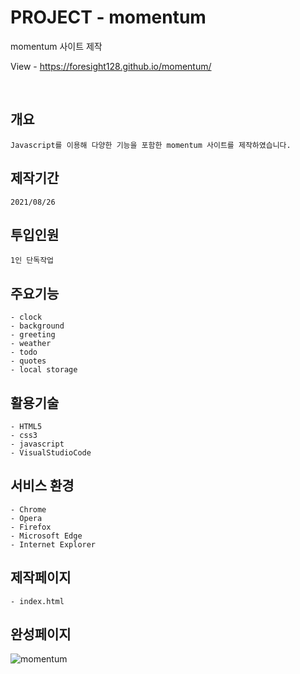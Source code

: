 # PROJECT - momentum
momentum 사이트 제작

View - https://foresight128.github.io/momentum/

<br>

## 개요
```
Javascript를 이용해 다양한 기능을 포함한 momentum 사이트를 제작하였습니다.
```

## 제작기간
```
2021/08/26
```

## 투입인원
```
1인 단독작업
```

## 주요기능
```
- clock
- background
- greeting
- weather
- todo
- quotes
- local storage
```

## 활용기술
```
- HTML5
- css3
- javascript
- VisualStudioCode
```

## 서비스 환경
```
- Chrome
- Opera
- Firefox
- Microsoft Edge
- Internet Explorer
```

## 제작페이지
```
- index.html
```

## 완성페이지

![momentum](https://user-images.githubusercontent.com/89468282/131129979-2b710b35-447f-415b-8e45-76e46c9c1fb3.png)
